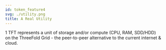 ```yaml
---
id: token_feature4
svg: ./utility.png
title: A Real Utility
---
```


1 TFT represents a unit of storage and/or compute (CPU, RAM, SDD/HDD) on the ThreeFold Grid - the peer-to-peer alternative to the current internet & cloud.